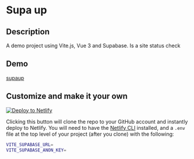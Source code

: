 # Supa up

## Description

A demo project using Vite.js, Vue 3 and Supabase. Is a site status check

## Demo
[supaup](https://supa-updown.web.app/)

## Customize and make it your own

[![Deploy to Netlify](https://www.netlify.com/img/deploy/button.svg)](https://app.netlify.com/start/deploy?repository=https://github.com/jesusantguerrero/supa-updown)

Clicking this button will clone the repo to your GitHub account and instantly deploy to Netlify. You will need to have the [Netlify CLI](https://cli.netlify.com/) installed, and a `.env` file at the top level of your project (after you clone) with the following:

```bash
VITE_SUPABASE_URL=
VITE_SUPABASE_ANON_KEY=
```
